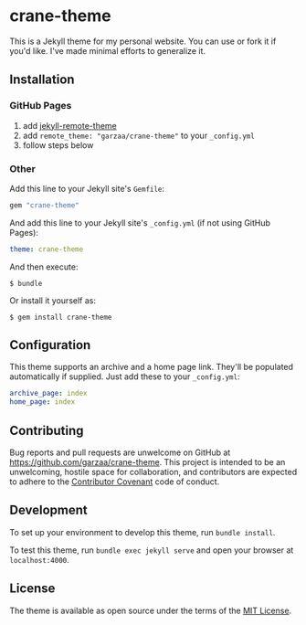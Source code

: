 # crane-theme

This is a Jekyll theme for my personal website. You can use or fork it if you'd like. I've made minimal efforts to generalize it.


## Installation
### GitHub Pages
1. add [jekyll-remote-theme](https://github.com/benbalter/jekyll-remote-theme)
2. add `remote_theme: "garzaa/crane-theme"` to your `_config.yml`
3. follow steps below

### Other
Add this line to your Jekyll site's `Gemfile`:

```ruby
gem "crane-theme"
```

And add this line to your Jekyll site's `_config.yml` (if not using GitHub Pages):

```yaml
theme: crane-theme
```

And then execute:

    $ bundle

Or install it yourself as:

    $ gem install crane-theme

## Configuration

This theme supports an archive and a home page link. They'll be populated automatically if supplied. Just add these to your `_config.yml`:
```yaml
archive_page: index
home_page: index
```

## Contributing

Bug reports and pull requests are unwelcome on GitHub at https://github.com/garzaa/crane-theme. This project is intended to be an unwelcoming, hostile space for collaboration, and contributors are expected to adhere to the [Contributor Covenant](http://contributor-covenant.org) code of conduct.

## Development

To set up your environment to develop this theme, run `bundle install`.

To test this theme, run `bundle exec jekyll serve` and open your browser at `localhost:4000`.

## License

The theme is available as open source under the terms of the [MIT License](https://opensource.org/licenses/MIT).

